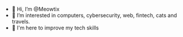 - 👋 Hi, I’m @Meowtix
- 👀 I’m interested in computers, cybersecurity, web, fintech, cats and travels.
- 💞️ I'm here to improve my tech skills

